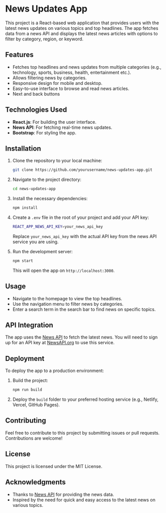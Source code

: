 # News Updates App

This project is a React-based web application that provides users with the latest news updates on various topics and top headlines. The app fetches data from a news API and displays the latest news 
articles with options to filter by category, region, or keyword.

## Features

- Fetches top headlines and news updates from multiple categories (e.g., technology, sports, business, health, entertainment etc.).
- Allows filtering news by categories.
- Responsive design for mobile and desktop.
- Easy-to-use interface to browse and read news articles.
- Next and back buttons

## Technologies Used

- **React.js**: For building the user interface.
- **News API**: For fetching real-time news updates.
- **Bootstrap**: For styling the app.

## Installation

1. Clone the repository to your local machine:

   ```bash
   git clone https://github.com/yourusername/news-updates-app.git
   ```

2. Navigate to the project directory:

   ```bash
   cd news-updates-app
   ```

3. Install the necessary dependencies:

   ```bash
   npm install
   ```

4. Create a `.env` file in the root of your project and add your API key:

   ```bash
   REACT_APP_NEWS_API_KEY=your_news_api_key
   ```

   Replace `your_news_api_key` with the actual API key from the news API service you are using.

5. Run the development server:

   ```bash
   npm start
   ```

   This will open the app on `http://localhost:3000`.

## Usage

- Navigate to the homepage to view the top headlines.
- Use the navigation menu to filter news by categories.
- Enter a search term in the search bar to find news on specific topics.

## API Integration

The app uses the [News API](https://newsapi.org/) to fetch the latest news. You will need to sign up for an API key at [NewsAPI.org](https://newsapi.org/) to use this service.

## Deployment

To deploy the app to a production environment:

1. Build the project:

   ```bash
   npm run build
   ```

2. Deploy the `build` folder to your preferred hosting service (e.g., Netlify, Vercel, GitHub Pages).

## Contributing

Feel free to contribute to this project by submitting issues or pull requests. Contributions are welcome!

## License

This project is licensed under the MIT License.

## Acknowledgments

- Thanks to [News API](https://newsapi.org/) for providing the news data.
- Inspired by the need for quick and easy access to the latest news on various topics.
